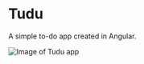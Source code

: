 # Tudu

A simple to-do app created in Angular.


![Image of Tudu app](https://emeraldelnas.github.io/tudu.png)